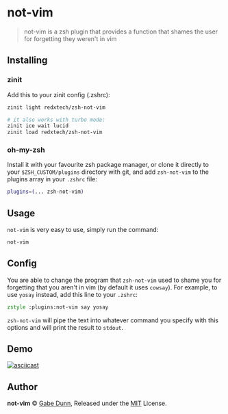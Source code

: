 # not-vim
> not-vim is a zsh plugin that provides a function that shames the user for forgetting they weren't in vim

## Installing

### zinit
Add this to your zinit config (.zshrc):
```zsh
zinit light redxtech/zsh-not-vim

# it also works with turbo mode:
zinit ice wait lucid
zinit load redxtech/zsh-not-vim
```

### oh-my-zsh
Install it with your favourite zsh package manager, or clone it directly to your
`$ZSH_CUSTOM/plugins` directory with git, and add `zsh-not-vim` to the plugins
array in your `.zshrc` file:

```zsh
plugins=(... zsh-not-vim)
```

## Usage
`not-vim` is very easy to use, simply run the command:

```zsh
not-vim
```

## Config
You are able to change the program that `zsh-not-vim` used to shame you for
forgetting that you aren't in vim (by default it uses `cowsay`).
For example, to use `yosay` instead, add this line to your `.zshrc`:

```zsh
zstyle :plugins:not-vim say yosay
```

`zsh-not-vim` will pipe the text into whatever command you specify with this
options and will print the result to `stdout`.

## Demo
[![asciicast](https://asciinema.org/a/VkZ4yj30UPliySj4CH5hJWZI5.svg)](https://asciinema.org/a/VkZ4yj30UPliySj4CH5hJWZI5)

## Author
**not-vim** © [Gabe Dunn](https://github.com/redxtech), Released under the [MIT](./license.md) License.

